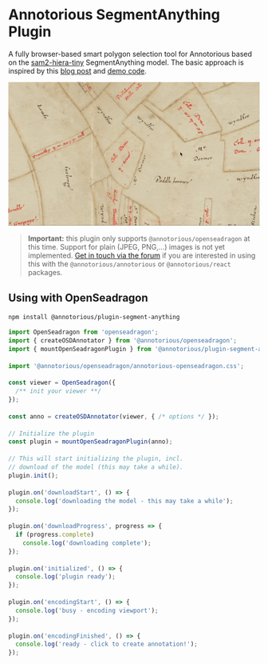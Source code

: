 # Annotorious SegmentAnything Plugin

A fully browser-based smart polygon selection tool for Annotorious based on the [sam2-hiera-tiny](https://huggingface.co/g-ronimo/sam2-tiny) SegmentAnything model. The basic approach is inspired by this [blog post](https://medium.com/@geronimo7/in-browser-image-segmentation-with-segment-anything-model-2-c72680170d92) and [demo code](https://github.com/geronimi73/next-sam). 

![Demo](/screenshot.gif "Demo screenshot")

> **Important:** this plugin only supports `@annotorious/openseadragon` at this time. Support for 
> plain (JPEG, PNG,...) images is not yet implemented. [Get in touch via the forum](https://github.com/orgs/annotorious/discussions) if you are interested in 
> using this with the `@annotorious/annotorious` or `@annotorious/react` packages.

## Using with OpenSeadragon

```
npm install @annotorious/plugin-segment-anything
```

```ts
import OpenSeadragon from 'openseadragon';
import { createOSDAnnotator } from '@annotorious/openseadragon';
import { mountOpenSeadragonPlugin } from '@annotorious/plugin-segment-anything/openseadragon';

import '@annotorious/openseadragon/annotorious-openseadragon.css';

const viewer = OpenSeadragon({
  /** init your viewer **/
});

const anno = createOSDAnnotator(viewer, { /* options */ });

// Initialize the plugin
const plugin = mountOpenSeadragonPlugin(anno);

// This will start initializing the plugin, incl.
// download of the model (this may take a while).
plugin.init();

plugin.on('downloadStart', () => {
  console.log('downloading the model - this may take a while');
});

plugin.on('downloadProgress', progress => {
  if (progress.complete)
    console.log('downloading complete');
});

plugin.on('initialized', () => {
  console.log('plugin ready');
});

plugin.on('encodingStart', () => {
  console.log('busy - encoding viewport');
});

plugin.on('encodingFinished', () => {
  console.log('ready - click to create annotation!');
});
```

